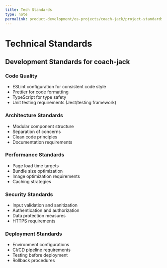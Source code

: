 ```yaml
---
title: Tech Standards
type: note
permalink: product-development/os-projects/coach-jack/project-standards-and-dev-notes/tech-standards
---
```


# Technical Standards

## Development Standards for coach-jack

### Code Quality
- ESLint configuration for consistent code style
- Prettier for code formatting
- TypeScript for type safety
- Unit testing requirements (Jest/testing framework)

### Architecture Standards
- Modular component structure
- Separation of concerns
- Clean code principles
- Documentation requirements

### Performance Standards
- Page load time targets
- Bundle size optimization
- Image optimization requirements
- Caching strategies

### Security Standards
- Input validation and sanitization
- Authentication and authorization
- Data protection measures
- HTTPS requirements

### Deployment Standards
- Environment configurations
- CI/CD pipeline requirements
- Testing before deployment
- Rollback procedures